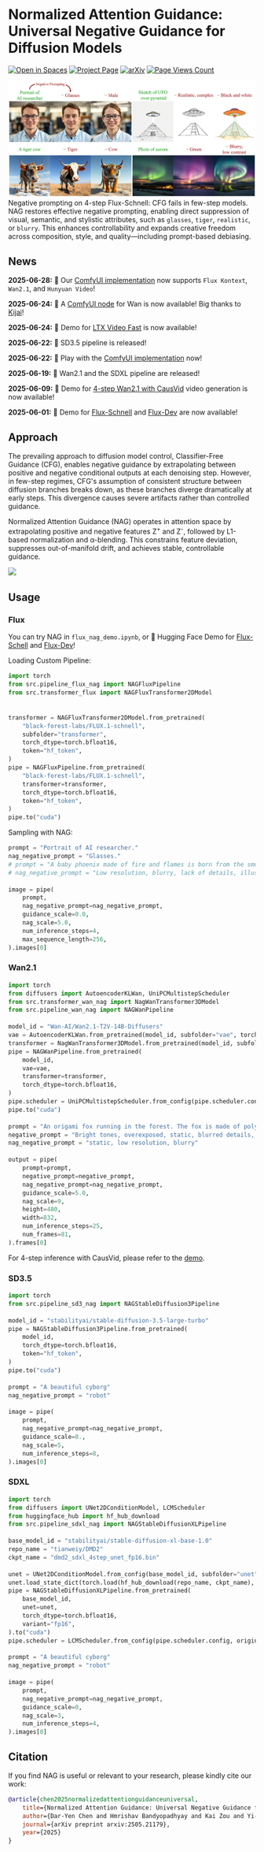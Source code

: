 # Normalized Attention Guidance: Universal Negative Guidance for Diffusion Models

[![Open in Spaces](https://huggingface.co/datasets/huggingface/badges/resolve/main/open-in-hf-spaces-sm.svg)](https://huggingface.co/spaces/ChenDY/NAG_wan2-1-fast)
[![Project Page](https://img.shields.io/badge/Project-Page-green.svg)](https://chendaryen.github.io/NAG.github.io/)
[![arXiv](https://img.shields.io/badge/arXiv-2505.21179-b31b1b.svg)](https://arxiv.org/abs/2505.21179)
[![Page Views Count](https://badges.toozhao.com/badges/01JWNDV5JQ2XT69RCZ5KQBCY0E/blue.svg)](https://badges.toozhao.com/stats/01JWNDV5JQ2XT69RCZ5KQBCY0E "Get your own page views count badge on badges.toozhao.com")


![](./assets/banner.jpg)
Negative prompting on 4-step Flux-Schnell:
CFG fails in few-step models. NAG restores effective negative prompting, enabling direct suppression of visual, semantic, and stylistic attributes, such as ``glasses``, ``tiger``, ``realistic``, or ``blurry``. This enhances controllability and expands creative freedom across composition, style, and quality—including prompt-based debiasing.


## News

**2025-06-28:** 🎉 Our [ComfyUI implementation](https://github.com/ChenDarYen/ComfyUI-NAG) now supports `Flux Kontext`, `Wan2.1`, and `Hunyuan Video`!

**2025-06-24:** 🎉 A [ComfyUI node](https://github.com/kijai/ComfyUI-KJNodes/blob/f7eb33abc80a2aded1b46dff0dd14d07856a7d50/nodes/model_optimization_nodes.py#L1568) for Wan is now available! Big thanks to [Kijai](https://github.com/kijai)!

**2025-06-24:** 🤗 Demo for [LTX Video Fast](https://huggingface.co/spaces/ChenDY/NAG_ltx-video-distilled) is now available!

**2025-06-22:** 🚀 SD3.5 pipeline is released!

**2025-06-22:** 🎉 Play with the [ComfyUI implementation](https://github.com/ChenDarYen/ComfyUI-NAG) now!

**2025-06-19:** 🚀 Wan2.1 and the SDXL pipeline are released!

**2025-06-09:** 🤗 Demo for [4-step Wan2.1 with CausVid](https://huggingface.co/spaces/ChenDY/NAG_wan2-1-fast) video generation is now available!

**2025-06-01:** 🤗 Demo for [Flux-Schnell](https://huggingface.co/spaces/ChenDY/NAG_FLUX.1-schnell) and [Flux-Dev](https://huggingface.co/spaces/ChenDY/NAG_FLUX.1-dev) are now available!


## Approach

The prevailing approach to diffusion model control, Classifier-Free Guidance (CFG), enables negative guidance by extrapolating between positive and negative conditional outputs at each denoising step. However, in few-step regimes, CFG's assumption of consistent structure between diffusion branches breaks down, as these branches diverge dramatically at early steps. This divergence causes severe artifacts rather than controlled guidance.

Normalized Attention Guidance (NAG) operates in attention space by extrapolating positive and negative features Z<sup>+</sup> and Z<sup>-</sup>, followed by L1-based normalization and α-blending. This constrains feature deviation, suppresses out-of-manifold drift, and achieves stable, controllable guidance.

![](./assets/architecture.jpg)

## Usage

### Flux
You can try NAG in `flux_nag_demo.ipynb`, or 🤗 Hugging Face Demo for [Flux-Schell](https://huggingface.co/spaces/ChenDY/NAG_FLUX.1-schnell) and [Flux-Dev](https://huggingface.co/spaces/ChenDY/NAG_FLUX.1-dev)!

Loading Custom Pipeline:

```python
import torch
from src.pipeline_flux_nag import NAGFluxPipeline
from src.transformer_flux import NAGFluxTransformer2DModel


transformer = NAGFluxTransformer2DModel.from_pretrained(
    "black-forest-labs/FLUX.1-schnell",
    subfolder="transformer",
    torch_dtype=torch.bfloat16,
    token="hf_token",
)
pipe = NAGFluxPipeline.from_pretrained(
    "black-forest-labs/FLUX.1-schnell",
    transformer=transformer,
    torch_dtype=torch.bfloat16,
    token="hf_token",
)
pipe.to("cuda")
```

Sampling with NAG:

```python
prompt = "Portrait of AI researcher."
nag_negative_prompt = "Glasses."
# prompt = "A baby phoenix made of fire and flames is born from the smoking ashes."
# nag_negative_prompt = "Low resolution, blurry, lack of details, illustration, cartoon, painting."

image = pipe(
    prompt,
    nag_negative_prompt=nag_negative_prompt,
    guidance_scale=0.0,
    nag_scale=5.0,
    num_inference_steps=4,
    max_sequence_length=256,
).images[0]
```

### Wan2.1

```python
import torch
from diffusers import AutoencoderKLWan, UniPCMultistepScheduler
from src.transformer_wan_nag import NagWanTransformer3DModel
from src.pipeline_wan_nag import NAGWanPipeline

model_id = "Wan-AI/Wan2.1-T2V-14B-Diffusers"
vae = AutoencoderKLWan.from_pretrained(model_id, subfolder="vae", torch_dtype=torch.float32)
transformer = NagWanTransformer3DModel.from_pretrained(model_id, subfolder="transformer", torch_dtype=torch.bfloat16)
pipe = NAGWanPipeline.from_pretrained(
    model_id,
    vae=vae,
    transformer=transformer,
    torch_dtype=torch.bfloat16,
)
pipe.scheduler = UniPCMultistepScheduler.from_config(pipe.scheduler.config, flow_shift=5.0)
pipe.to("cuda")

prompt = "An origami fox running in the forest. The fox is made of polygons. speed and passion. realistic."
negative_prompt = "Bright tones, overexposed, static, blurred details, subtitles, style, works, paintings, images, static, overall gray, worst quality, low quality, JPEG compression residue, ugly, incomplete, extra fingers, poorly drawn hands, poorly drawn faces, deformed, disfigured, misshapen limbs, fused fingers, still picture, messy background, three legs, many people in the background, walking backwards"
nag_negative_prompt = "static, low resolution, blurry"

output = pipe(
    prompt=prompt,
    negative_prompt=negative_prompt,
    nag_negative_prompt=nag_negative_prompt,
    guidance_scale=5.0,
    nag_scale=9,
    height=480,
    width=832,
    num_inference_steps=25,
    num_frames=81,
).frames[0]
```

For 4-step inference with CausVid, please refer to the [demo](https://huggingface.co/spaces/ChenDY/NAG_wan2-1-fast/blob/main/app.py).

### SD3.5

```python
import torch
from src.pipeline_sd3_nag import NAGStableDiffusion3Pipeline

model_id = "stabilityai/stable-diffusion-3.5-large-turbo"
pipe = NAGStableDiffusion3Pipeline.from_pretrained(
    model_id,
    torch_dtype=torch.bfloat16,
    token="hf_token",
)
pipe.to("cuda")

prompt = "A beautiful cyborg"
nag_negative_prompt = "robot"

image = pipe(
    prompt,
    nag_negative_prompt=nag_negative_prompt,
    guidance_scale=0.,
    nag_scale=5,
    num_inference_steps=8,
).images[0]
```

### SDXL

```python
import torch
from diffusers import UNet2DConditionModel, LCMScheduler
from huggingface_hub import hf_hub_download
from src.pipeline_sdxl_nag import NAGStableDiffusionXLPipeline

base_model_id = "stabilityai/stable-diffusion-xl-base-1.0"
repo_name = "tianweiy/DMD2"
ckpt_name = "dmd2_sdxl_4step_unet_fp16.bin"

unet = UNet2DConditionModel.from_config(base_model_id, subfolder="unet").to("cuda", torch.bfloat16)
unet.load_state_dict(torch.load(hf_hub_download(repo_name, ckpt_name), map_location="cuda"))
pipe = NAGStableDiffusionXLPipeline.from_pretrained(
    base_model_id,
    unet=unet,
    torch_dtype=torch.bfloat16,
    variant="fp16",
).to("cuda")
pipe.scheduler = LCMScheduler.from_config(pipe.scheduler.config, original_inference_steps=4)

prompt = "A beautiful cyborg"
nag_negative_prompt = "robot"

image = pipe(
    prompt,
    nag_negative_prompt=nag_negative_prompt,
    guidance_scale=0,
    nag_scale=3,
    num_inference_steps=4,
).images[0]
```

## Citation 

If you find NAG is useful or relevant to your research, please kindly cite our work:

```bib
@article{chen2025normalizedattentionguidanceuniversal,
    title={Normalized Attention Guidance: Universal Negative Guidance for Diffusion Model}, 
    author={Dar-Yen Chen and Hmrishav Bandyopadhyay and Kai Zou and Yi-Zhe Song},
    journal={arXiv preprint arxiv:2505.21179},
    year={2025}
}
```


